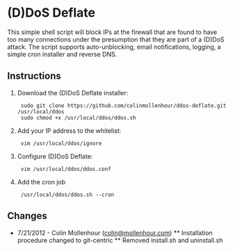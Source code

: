 # (D)DoS Deflate

This simple shell script will block IPs at the firewall that are found to have too many connections
under the presumption that they are part of a (D)DoS attack. The script supports auto-unblocking,
email notifications, logging, a simple cron installer and reverse DNS.

## Instructions

1. Download the (D)DoS Deflate installer:

        sudo git clone https://github.com/colinmollenhour/ddos-deflate.git /usr/local/ddos
        sudo chmod +x /usr/local/ddos/ddos.sh

2. Add your IP address to the whitelist:

        vim /usr/local/ddos/ignore

3. Configure (D)DoS Deflate:

        vim /usr/local/ddos/ddos.conf

4. Add the cron job

        /usr/local/ddos/ddos.sh --cron

## Changes

* 7/21/2012 - Colin Mollenhour (colin@mollenhour.com)
** Installation procedure changed to git-centric
** Removed install.sh and uninstall.sh
